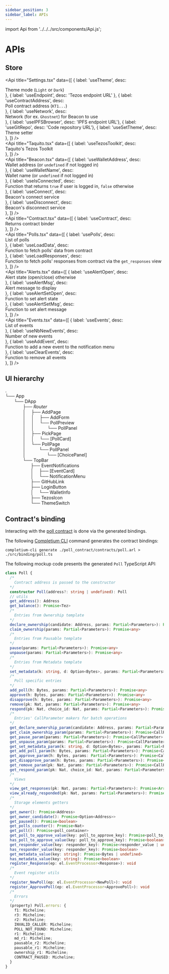 ```yaml
---
sidebar_position: 3
sidebar_label: APIs
---
```

import Api from '../../../src/components/Api.js';

# APIs

## Store

<Api title="Settings.tsx" data={[
  { label: 'useTheme', desc: <div>Theme mode (<code>Light</code> or <code>Dark</code>)</div> },
  { label: 'useEndpoint', desc: 'Tezos endpoint URL' },
  { label: 'useContractAddress', desc: <div>Poll contract address (<code>KT1...</code>)</div> },
  { label: 'useNetwork', desc: <div>Network (for ex. <code>Ghostnet</code>) for Beacon to use</div> },
  { label: 'useIPFSBrowser', desc: 'IPFS endpoint URL'},
  { label: 'useGitRepo', desc: 'Code repository URL'},
  { label: 'useSetTheme', desc: <div>Theme setter</div>},
]} />
<br/>
<Api title="Taquito.tsx" data={[
  { label: 'useTezosToolkit', desc: <div>Taquito's Tezos Toolkit</div> },
]} />
<br/>
<Api title="Beacon.tsx" data={[
  { label: 'useWalletAddress', desc: <div>Wallet address (or <code>undefined</code> if not logged in)</div> },
  { label: 'useWalletName', desc: <div>Wallet name (or <code>undefined</code> if not logged in)</div> },
  { label: 'useIsConnected', desc: <div>Function that returns <code>true</code> if user is logged in, <code>false</code> otherwise</div> },
  { label: 'useConnect', desc: <div>Beacon's connect service</div> },
  { label: 'useDisconnect', desc: <div>Beacon's disconnect service</div> },
]} />
<br />
<Api title="Contract.tsx" data={[
  { label: 'useContract', desc: <div>Returns contract binder</div> },
]} />
<br />
<Api title="Polls.tsx" data={[
  { label: 'usePolls', desc: <div>List of polls</div> },
  { label: 'useLoadData', desc: <div>Function to fetch polls' data from contract</div> },
  { label: 'useLoadResponses', desc: <div>Function to fetch polls' responses from contract via the <code>get_responses</code> view</div> },
]} />
<br />
<Api title="Alerts.tsx" data={[
  { label: 'useAlertOpen', desc: <div>Alert state (open/close) otherwise</div> },
  { label: 'useAlertMsg', desc: <div>Alert message to display</div> },
  { label: 'useAlertSetOpen', desc: <div>Function to set alert state</div> },
  { label: 'useAlertSetMsg', desc: <div>Function to set alert message</div> },
]} />
<br />
<Api title="Events.tsx" data={[
  { label: 'useEvents', desc: <div>List of events</div> },
  { label: 'useNbNewEvents', desc: <div>Number of new events</div> },
  { label: 'useAddEvent', desc: <div>Function to add a new event to the notification menu</div> },
  { label: 'useClearEvents', desc: <div>Function to remove all events</div> },
]} />
<br />

## UI hierarchy

<div style={{ lineHeight : '20px', fontFamily: 'Roboto Mono' }}>

.<br/>
└── App<br/>
    &ensp;&ensp;&ensp;&ensp;└── DApp<br/>
        &ensp;&ensp;&ensp;&ensp;&ensp;&ensp;&ensp;&ensp;├── *Router*<br/>
        &ensp;&ensp;&ensp;&ensp;&ensp;&ensp;&ensp;&ensp;│   &ensp;&ensp;├── AddPage<br/>
        &ensp;&ensp;&ensp;&ensp;&ensp;&ensp;&ensp;&ensp;│   &ensp;&ensp;│   &ensp;&ensp;├── AddForm<br/>
        &ensp;&ensp;&ensp;&ensp;&ensp;&ensp;&ensp;&ensp;│   &ensp;&ensp;│   &ensp;&ensp;└── PollPreview<br/>
        &ensp;&ensp;&ensp;&ensp;&ensp;&ensp;&ensp;&ensp;│   &ensp;&ensp;│   &ensp;&ensp;    &ensp;&ensp;&ensp;└── PollPanel<br/>
        &ensp;&ensp;&ensp;&ensp;&ensp;&ensp;&ensp;&ensp;│   &ensp;&ensp;├── PickPage<br/>
        &ensp;&ensp;&ensp;&ensp;&ensp;&ensp;&ensp;&ensp;│   &ensp;&ensp;│   &ensp;&ensp;└── [PollCard]<br/>
        &ensp;&ensp;&ensp;&ensp;&ensp;&ensp;&ensp;&ensp;│   &ensp;&ensp;└── PollPage<br/>
        &ensp;&ensp;&ensp;&ensp;&ensp;&ensp;&ensp;&ensp;│   &ensp;&ensp;    &ensp;&ensp;&ensp;└── PollPanel<br/>
        &ensp;&ensp;&ensp;&ensp;&ensp;&ensp;&ensp;&ensp;│   &ensp;&ensp;    &ensp;&ensp;&ensp;&ensp;&ensp;&ensp;    └── [ChoicePanel]<br/>
        &ensp;&ensp;&ensp;&ensp;&ensp;&ensp;&ensp;&ensp;└── TopBar<br/>
        &ensp;&ensp;&ensp;&ensp;&ensp;&ensp;&ensp;&ensp;    &ensp;&ensp;&ensp;├── EventNotifications<br/>
        &ensp;&ensp;&ensp;&ensp;&ensp;&ensp;&ensp;&ensp;    &ensp;&ensp;&ensp;│   &ensp;&ensp;├── [EventCard]<br/>
        &ensp;&ensp;&ensp;&ensp;&ensp;&ensp;&ensp;&ensp;    &ensp;&ensp;&ensp;│   &ensp;&ensp;└── NotificationMenu<br/>
        &ensp;&ensp;&ensp;&ensp;&ensp;&ensp;&ensp;&ensp;    &ensp;&ensp;&ensp;├── GitHubLink<br/>
        &ensp;&ensp;&ensp;&ensp;&ensp;&ensp;&ensp;&ensp;    &ensp;&ensp;&ensp;├── LoginButton<br/>
        &ensp;&ensp;&ensp;&ensp;&ensp;&ensp;&ensp;&ensp;    &ensp;&ensp;&ensp;│   &ensp;&ensp;└── WalletInfo<br/>
        &ensp;&ensp;&ensp;&ensp;&ensp;&ensp;&ensp;&ensp;    &ensp;&ensp;&ensp;├── TezosIcon<br/>
        &ensp;&ensp;&ensp;&ensp;&ensp;&ensp;&ensp;&ensp;    &ensp;&ensp;&ensp;└── ThemeSwitch<br/>
</div>

## Contract's binding

Interacting with the [poll contract](/docs/dapps/example/contract) is done via the generated bindings.

The following [Completium CLI](https://completium.com/docs/cli/) command generates the contract bindings:
```
completium-cli generate ./poll_contract/contracts/poll.arl > ./src/binding/poll.ts
```

The following mockup code presents the generated `Poll` TypeScript API:

```ts
class Poll {
  /*
    Contract address is passed to the constructor
  */
  constructor Poll(address?: string | undefined): Poll
  // utils
  get_address(): Address
  get_balance(): Promise<Tez>
  /*
    Entries from Ownership template
  */
  declare_ownership(candidate: Address, params: Partial<Parameters>): Promise<any>
  claim_ownership(params: Partial<Parameters>): Promise<any>
  /*
    Entries from Pausable template
  */
  pause(params: Partial<Parameters>): Promise<any>
  unpause(params: Partial<Parameters>): Promise<any>
  /*
    Entries from Metadata template
  */
  set_metadata(k: string, d: Option<Bytes>, params: Partial<Parameters>): Promise<any>
  /*
    Poll specific entries
  */
  add_poll(h: Bytes, params: Partial<Parameters>): Promise<any>
  approve(h: Bytes, params: Partial<Parameters>): Promise<any>
  disapprove(h: Bytes, params: Partial<Parameters>): Promise<any>
  remove(pk: Nat, params: Partial<Parameters>): Promise<any>
  respond(pk: Nat, choice_id: Nat, params: Partial<Parameters>): Promise<any>
  /*
    Entries' CallParameter makers for batch operations
  */
  get_declare_ownership_param(candidate: Address, params: Partial<Parameters>): Promise<CallParameter>
  get_claim_ownership_param(params: Partial<Parameters>): Promise<CallParameter>
  get_pause_param(params: Partial<Parameters>): Promise<CallParameter>
  get_unpause_param(params: Partial<Parameters>): Promise<CallParameter>
  get_set_metadata_param(k: string, d: Option<Bytes>, params: Partial<Parameters>): Promise<CallParameter>
  get_add_poll_param(h: Bytes, params: Partial<Parameters>): Promise<CallParameter>
  get_approve_param(h: Bytes, params: Partial<Parameters>): Promise<CallParameter>
  get_disapprove_param(h: Bytes, params: Partial<Parameters>): Promise<CallParameter>
  get_remove_param(pk: Nat, params: Partial<Parameters>): Promise<CallParameter>
  get_respond_param(pk: Nat, choice_id: Nat, params: Partial<Parameters>): Promise<CallParameter>
  /*
    Views
  */
  view_get_responses(pk: Nat, params: Partial<Parameters>): Promise<Array<[ Nat, Nat ]>>
  view_already_responded(pk: Nat, params: Partial<Parameters>): Promise<boolean>
  /*
    Storage elements getters
  */
  get_owner(): Promise<Address>
  get_owner_candidate(): Promise<Option<Address>>
  get_paused(): Promise<boolean>
  get_polls_counter(): Promise<Nat>
  get_poll(): Promise<poll_container>
  get_poll_to_approve_value(key: poll_to_approve_key): Promise<poll_to_approve_value | undefined>
  has_poll_to_approve_value(key: poll_to_approve_key): Promise<boolean>
  get_responder_value(key: responder_key): Promise<responder_value | undefined>
  has_responder_value(key: responder_key): Promise<boolean>
  get_metadata_value(key: string): Promise<Bytes | undefined>
  has_metadata_value(key: string): Promise<boolean>
  register_Response(ep: el.EventProcessor<Response>): void
  /*
    Event register utils
  */
  register_NewPoll(ep: el.EventProcessor<NewPoll>): void
  register_ApprovePoll(ep: el.EventProcessor<ApprovePoll>): void
  /*
    Errors
  */
  (property) Poll.errors: {
    f1: Micheline;
    r3: Micheline;
    r2: Micheline;
    INVALID_CALLER: Micheline;
    POLL_NOT_FOUND: Micheline;
    r1: Micheline;
    md_r1: Micheline;
    pausable_r2: Micheline;
    pausable_r1: Micheline;
    ownership_r1: Micheline;
    CONTRACT_PAUSED: Micheline;
  }
}
```

